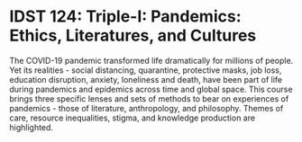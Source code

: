 # IDST 124: Triple-I: Pandemics: Ethics, Literatures, and Cultures

The COVID-19 pandemic transformed life dramatically for millions of people. Yet its realities - social distancing, quarantine, protective masks, job loss, education disruption, anxiety, loneliness and death, have been part of life during pandemics and epidemics across time and global space. This course brings three specific lenses and sets of methods to bear on experiences of pandemics - those of literature, anthropology, and philosophy. Themes of care, resource inequalities, stigma, and knowledge production are highlighted.